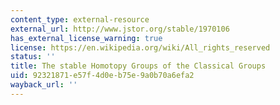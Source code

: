 ```yaml
---
content_type: external-resource
external_url: http://www.jstor.org/stable/1970106
has_external_license_warning: true
license: https://en.wikipedia.org/wiki/All_rights_reserved
status: ''
title: The stable Homotopy Groups of the Classical Groups
uid: 92321871-e57f-4d0e-b75e-9a0b70a6efa2
wayback_url: ''
---
```

